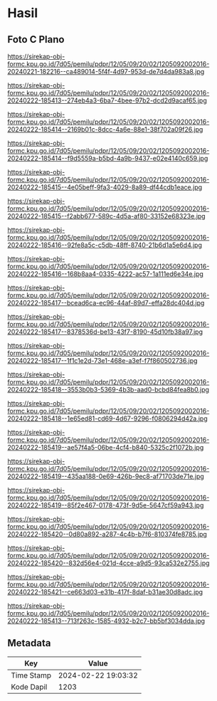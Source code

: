 # Hasil

## Foto C Plano

https://sirekap-obj-formc.kpu.go.id/7d05/pemilu/pdpr/12/05/09/20/02/1205092002016-20240221-182216--ca489014-5f4f-4d97-953d-de7d4da983a8.jpg

https://sirekap-obj-formc.kpu.go.id/7d05/pemilu/pdpr/12/05/09/20/02/1205092002016-20240222-185413--274eb4a3-6ba7-4bee-97b2-dcd2d9acaf65.jpg

https://sirekap-obj-formc.kpu.go.id/7d05/pemilu/pdpr/12/05/09/20/02/1205092002016-20240222-185414--2169b01c-8dcc-4a6e-88e1-38f702a09f26.jpg

https://sirekap-obj-formc.kpu.go.id/7d05/pemilu/pdpr/12/05/09/20/02/1205092002016-20240222-185414--f9d5559a-b5bd-4a9b-9437-e02e4140c659.jpg

https://sirekap-obj-formc.kpu.go.id/7d05/pemilu/pdpr/12/05/09/20/02/1205092002016-20240222-185415--4e05beff-9fa3-4029-8a89-df44cdb1eace.jpg

https://sirekap-obj-formc.kpu.go.id/7d05/pemilu/pdpr/12/05/09/20/02/1205092002016-20240222-185415--f2abb677-589c-4d5a-af80-33152e68323e.jpg

https://sirekap-obj-formc.kpu.go.id/7d05/pemilu/pdpr/12/05/09/20/02/1205092002016-20240222-185416--92fe8a5c-c5db-48ff-8740-21b6d1a5e6d4.jpg

https://sirekap-obj-formc.kpu.go.id/7d05/pemilu/pdpr/12/05/09/20/02/1205092002016-20240222-185416--168b8aa4-0335-4222-ac57-1a111ed6e34e.jpg

https://sirekap-obj-formc.kpu.go.id/7d05/pemilu/pdpr/12/05/09/20/02/1205092002016-20240222-185417--bcead6ca-ec96-44af-89d7-effa28dc404d.jpg

https://sirekap-obj-formc.kpu.go.id/7d05/pemilu/pdpr/12/05/09/20/02/1205092002016-20240222-185417--8378536d-be13-43f7-8190-45d10fb38a97.jpg

https://sirekap-obj-formc.kpu.go.id/7d05/pemilu/pdpr/12/05/09/20/02/1205092002016-20240222-185417--1f1c1e2d-73e1-468e-a3ef-f7f860502736.jpg

https://sirekap-obj-formc.kpu.go.id/7d05/pemilu/pdpr/12/05/09/20/02/1205092002016-20240222-185418--3553b0b3-5369-4b3b-aad0-bcbd84fea8b0.jpg

https://sirekap-obj-formc.kpu.go.id/7d05/pemilu/pdpr/12/05/09/20/02/1205092002016-20240222-185418--1e65ed81-cd69-4d67-9296-f0806294d42a.jpg

https://sirekap-obj-formc.kpu.go.id/7d05/pemilu/pdpr/12/05/09/20/02/1205092002016-20240222-185419--ae57f4a5-06be-4cf4-b840-5325c2f1072b.jpg

https://sirekap-obj-formc.kpu.go.id/7d05/pemilu/pdpr/12/05/09/20/02/1205092002016-20240222-185419--435aa188-0e69-426b-9ec8-af71703de71e.jpg

https://sirekap-obj-formc.kpu.go.id/7d05/pemilu/pdpr/12/05/09/20/02/1205092002016-20240222-185419--85f2e467-0178-473f-9d5e-5647cf59a943.jpg

https://sirekap-obj-formc.kpu.go.id/7d05/pemilu/pdpr/12/05/09/20/02/1205092002016-20240222-185420--0d80a892-a287-4c4b-b7f6-810374fe8785.jpg

https://sirekap-obj-formc.kpu.go.id/7d05/pemilu/pdpr/12/05/09/20/02/1205092002016-20240222-185420--832d56e4-021d-4cce-a9d5-93ca532e2755.jpg

https://sirekap-obj-formc.kpu.go.id/7d05/pemilu/pdpr/12/05/09/20/02/1205092002016-20240222-185421--ce663d03-e31b-417f-8daf-b31ae30d8adc.jpg

https://sirekap-obj-formc.kpu.go.id/7d05/pemilu/pdpr/12/05/09/20/02/1205092002016-20240222-185413--713f263c-1585-4932-b2c7-bb5bf3034dda.jpg


## Metadata

| Key        | Value               |
| ---------- | ------------------- |
| Time Stamp | 2024-02-22 19:03:32 |
| Kode Dapil | 1203                |



